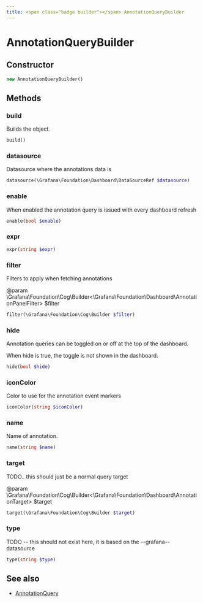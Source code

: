```yaml
---
title: <span class="badge builder"></span> AnnotationQueryBuilder
---
```

# <span class="badge builder"></span> AnnotationQueryBuilder

## Constructor

```php
new AnnotationQueryBuilder()
```
## Methods

### <span class="badge object-method"></span> build

Builds the object.

```php
build()
```

### <span class="badge object-method"></span> datasource

Datasource where the annotations data is

```php
datasource(\Grafana\Foundation\Dashboard\DataSourceRef $datasource)
```

### <span class="badge object-method"></span> enable

When enabled the annotation query is issued with every dashboard refresh

```php
enable(bool $enable)
```

### <span class="badge object-method"></span> expr

```php
expr(string $expr)
```

### <span class="badge object-method"></span> filter

Filters to apply when fetching annotations

@param \Grafana\Foundation\Cog\Builder<\Grafana\Foundation\Dashboard\AnnotationPanelFilter> $filter

```php
filter(\Grafana\Foundation\Cog\Builder $filter)
```

### <span class="badge object-method"></span> hide

Annotation queries can be toggled on or off at the top of the dashboard.

When hide is true, the toggle is not shown in the dashboard.

```php
hide(bool $hide)
```

### <span class="badge object-method"></span> iconColor

Color to use for the annotation event markers

```php
iconColor(string $iconColor)
```

### <span class="badge object-method"></span> name

Name of annotation.

```php
name(string $name)
```

### <span class="badge object-method"></span> target

TODO.. this should just be a normal query target

@param \Grafana\Foundation\Cog\Builder<\Grafana\Foundation\Dashboard\AnnotationTarget> $target

```php
target(\Grafana\Foundation\Cog\Builder $target)
```

### <span class="badge object-method"></span> type

TODO -- this should not exist here, it is based on the --grafana-- datasource

```php
type(string $type)
```

## See also

 * <span class="badge object-type-class"></span> [AnnotationQuery](./object-AnnotationQuery.md)
